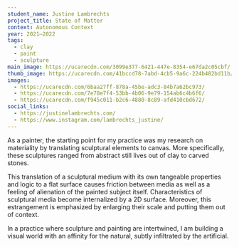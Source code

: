 ```yaml
---
student_name: Justine Lambrechts
project_title: State of Matter
context: Autonomous Context
year: 2021—2022
tags:
  - clay
  - paint
  - sculpture
main_image: https://ucarecdn.com/3099e377-6421-447e-8354-e67da2c05cbf/
thumb_image: https://ucarecdn.com/41bccd78-7abd-4cb5-9a6c-224b482bd11b/
images:
  - https://ucarecdn.com/6baa27ff-878a-45be-adc3-84b7a62bc973/
  - https://ucarecdn.com/7e78e7f4-53bb-4b06-9e79-154ab6c4b6f6/
  - https://ucarecdn.com/f945c011-b2c6-4880-8c89-afd410cbd672/
social_links:
  - https://justinelambrechts.com/
  - https://www.instagram.com/lambrechts_justine/
---
```

As a painter, the starting point for my practice was my research on materiality by translating sculptural elements to canvas. More specifically, these sculptures ranged from abstract still lives out of clay to carved stones.

This translation of a sculptural medium with its own tangeable properties and logic to a flat surface causes friction between media as well as a feeling of alienation of the painted subject itself. Characteristics of sculptural media become internalized by a 2D surface. Moreover, this estrangement is emphasized by enlarging their scale and putting them out of context.

In a practice where sculpture and painting are intertwined, I am building a visual world with an affinity for the natural, subtly infiltrated by the artificial.